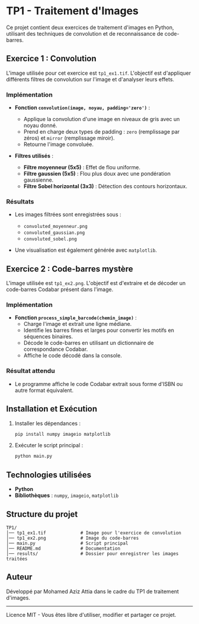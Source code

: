 # TP1 - Traitement d'Images

Ce projet contient deux exercices de traitement d'images en Python, utilisant des techniques de convolution et de reconnaissance de code-barres.

## Exercice 1 : Convolution

L'image utilisée pour cet exercice est `tp1_ex1.tif`. L'objectif est d'appliquer différents filtres de convolution sur l'image et d'analyser leurs effets.

### Implémentation

- **Fonction `convolution(image, noyau, padding='zero')`** :
  - Applique la convolution d'une image en niveaux de gris avec un noyau donné.
  - Prend en charge deux types de padding : `zero` (remplissage par zéros) et `mirror` (remplissage miroir).
  - Retourne l'image convoluée.

- **Filtres utilisés** :
  - **Filtre moyenneur (5x5)** : Effet de flou uniforme.
  - **Filtre gaussien (5x5)** : Flou plus doux avec une pondération gaussienne.
  - **Filtre Sobel horizontal (3x3)** : Détection des contours horizontaux.

### Résultats

- Les images filtrées sont enregistrées sous :
  - `convoluted_moyenneur.png`
  - `convoluted_gaussian.png`
  - `convoluted_sobel.png`

- Une visualisation est également générée avec `matplotlib`.

## Exercice 2 : Code-barres mystère

L'image utilisée est `tp1_ex2.png`. L'objectif est d'extraire et de décoder un code-barres Codabar présent dans l'image.

### Implémentation

- **Fonction `process_simple_barcode(chemin_image)`** :
  - Charge l'image et extrait une ligne médiane.
  - Identifie les barres fines et larges pour convertir les motifs en séquences binaires.
  - Décode le code-barres en utilisant un dictionnaire de correspondance Codabar.
  - Affiche le code décodé dans la console.

### Résultat attendu

- Le programme affiche le code Codabar extrait sous forme d'ISBN ou autre format équivalent.

## Installation et Exécution

1. Installer les dépendances :
   ```bash
   pip install numpy imageio matplotlib
   ```
2. Exécuter le script principal :
   ```bash
   python main.py
   ```

## Technologies utilisées

- **Python**
- **Bibliothèques** : `numpy`, `imageio`, `matplotlib`

## Structure du projet
```
TP1/
│── tp1_ex1.tif             # Image pour l'exercice de convolution
│── tp1_ex2.png             # Image du code-barres
│── main.py                 # Script principal
│── README.md               # Documentation
│── results/                # Dossier pour enregistrer les images traitées
```

## Auteur
Développé par Mohamed Aziz Attia dans le cadre du TP1 de traitement d'images.

---
Licence MIT - Vous êtes libre d'utiliser, modifier et partager ce projet.

